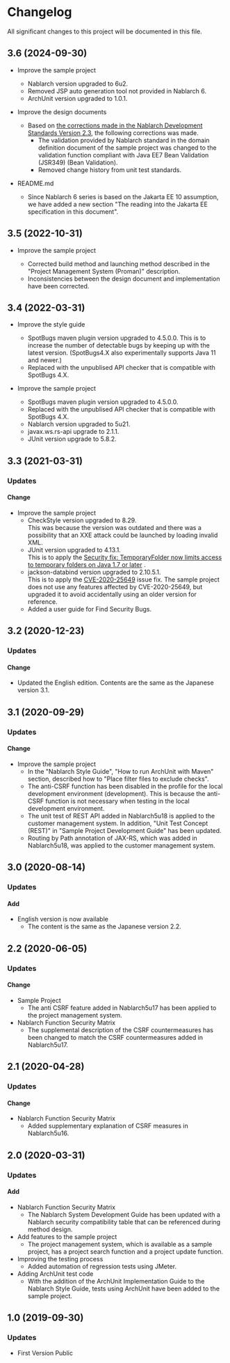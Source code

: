 # Changelog

All significant changes to this project will be documented in this file.

## 3.6 (2024-09-30)

- Improve the sample project

  - Nablarch version upgraded to 6u2.
  - Removed JSP auto generation tool not provided in Nablarch 6.
  - ArchUnit version upgraded to 1.0.1.

- Improve the design documents
  - Based on [the corrections made in the Nablarch Development Standards Version 2.3](https://github.com/nablarch-development-standards/nablarch-development-standards/blob/master/en/CHANGELOG.md), the following corrections was made.
    - The validation provided by Nablarch standard in the domain definition document of the sample project was changed to the validation function compliant with Java EE7 Bean Validation (JSR349) (Bean Validation).
    - Removed change history from unit test standards.

- README.md

  - Since Nablarch 6 series is based on the Jakarta EE 10 assumption, we have added a new section "The reading into the Jakarta EE specification in this document".

## 3.5 (2022-10-31)

- Improve the sample project

  - Corrected build method and launching method described in the "Project Management System (Proman)" description.
  - Inconsistencies between the design document and implementation have been corrected.

## 3.4 (2022-03-31)

- Improve the style guide
  
  - SpotBugs maven plugin version upgraded to 4.5.0.0.
    This is to increase the number of detectable bugs by keeping up with the latest version.
    (SpotBugs4.X also experimentally supports Java 11 and newer.)
  - Replaced with the unpublised API checker that is compatible with SpotBugs 4.X.
  
- Improve the sample project

  - SpotBugs maven plugin version upgraded to 4.5.0.0.
  - Replaced with the unpublised API checker that is compatible with SpotBugs 4.X.
  - Nablarch version upgraded to 5u21.
  - javax.ws.rs-api upgrade to 2.1.1.
  - JUnit version upgrade to 5.8.2.

## 3.3 (2021-03-31)
### Updates
#### Change
- Improve the sample project
  - CheckStyle version upgraded to 8.29.  
    This was because the version was outdated and there was a possibility that an XXE attack could be launched by loading invalid XML.
  - JUnit version upgraded to 4.13.1.  
    This is to apply the [Security fix: TemporaryFolder now limits access to temporary folders on Java 1.7 or later](https://github.com/junit-team/junit4/blob/HEAD/doc/ReleaseNotes4.13.1.md#security-fix-temporaryfolder-now-limits-access-to-temporary-folders-on-java-17-or-later) .
  - jackson-databind version upgraded to 2.10.5.1.  
    This is to apply the [CVE-2020-25649](https://cve.mitre.org/cgi-bin/cvename.cgi?name=CVE-2020-25649) issue fix. The sample project does not use any features affected by CVE-2020-25649, but upgraded it to avoid accidentally using an older version for reference.
  - Added a user guide for Find Security Bugs.

## 3.2 (2020-12-23)
### Updates
#### Change
- Updated the English edition. Contents are the same as the Japanese version 3.1.

## 3.1 (2020-09-29)
### Updates
#### Change
- Improve the sample project
  - In the "Nablarch Style Guide", "How to run ArchUnit with Maven" section, described how to "Place filter files to exclude checks".
  - The anti-CSRF function has been disabled in the profile for the local development environment (development). This is because the anti-CSRF function is not necessary when testing in the local development environment.
  - The unit test of REST API added in Nablarch5u18 is applied to the customer management system. In addition, "Unit Test Concept (REST)" in "Sample Project Development Guide" has been updated.
  - Routing by Path annotation of JAX-RS, which was added in Nablarch5u18, was applied to the customer management system.

## 3.0 (2020-08-14)
### Updates
#### Add
- English version is now available
  - The content is the same as the Japanese version 2.2.

## 2.2 (2020-06-05)
### Updates
#### Change
- Sample Project
  - The anti CSRF feature added in Nablarch5u17 has been applied to the project management system.
- Nablarch Function Security Matrix
  - The supplemental description of the CSRF countermeasures has been changed to match the CSRF countermeasures added in Nablarch5u17.

## 2.1 (2020-04-28)
### Updates
#### Change
- Nablarch Function Security Matrix
  - Added supplementary explanation of CSRF measures in Nablarch5u16.

## 2.0 (2020-03-31)
### Updates
#### Add
- Nablarch Function Security Matrix
  - The Nablarch System Development Guide has been updated with a Nablarch security compatibility table that can be referenced during method design.
- Add features to the sample project
  - The project management system, which is available as a sample project, has a project search function and a project update function.
- Improving the testing process
  - Added automation of regression tests using JMeter.
- Adding ArchUnit test code
  - With the addition of the ArchUnit Implementation Guide to the Nablarch Style Guide, tests using ArchUnit have been added to the sample project.

## 1.0 (2019-09-30)
### Updates
- First Version Public

